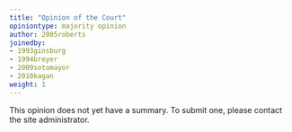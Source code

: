 ```yaml
---
title: "Opinion of the Court"
opiniontype: majority opinion
author: 2005roberts
joinedby:
- 1993ginsburg
- 1994breyer
- 2009sotomayor
- 2010kagan
weight: 1
---
```

This opinion does not yet have a summary. To submit one, please contact the site administrator.